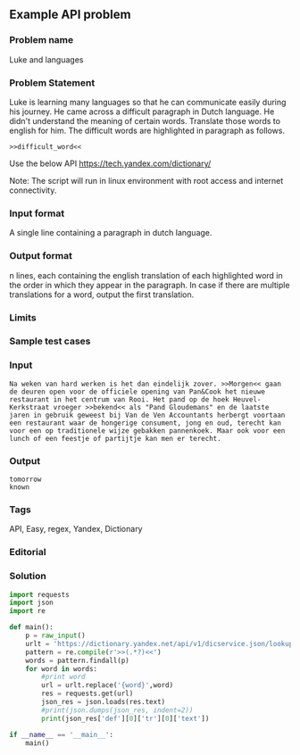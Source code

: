 ## Example API problem

### Problem name
Luke and languages

### Problem Statement
Luke is learning many languages so that he can communicate easily during his journey. He came across a difficult paragraph in Dutch language. He didn't understand the meaning of certain words. Translate those words to english for him. The difficult words are highlighted in paragraph as follows.
```
>>difficult_word<<
```

Use the below API
https://tech.yandex.com/dictionary/

Note:
The script will run in linux environment with root access and internet connectivity.

### Input format
A single line containing a paragraph in dutch language.

### Output format
n lines, each containing the english translation of each highlighted word in the order in which they appear in the paragraph. In case if there are multiple translations for a word, output the first translation.

### Limits


### Sample test cases

### Input
```
Na weken van hard werken is het dan eindelijk zover. >>Morgen<< gaan de deuren open voor de officiele opening van Pan&Cook het nieuwe restaurant in het centrum van Rooi. Het pand op de hoek Heuvel-Kerkstraat vroeger >>bekend<< als "Pand Gloudemans" en de laatste jaren in gebruik geweest bij Van de Ven Accountants herbergt voortaan een restaurant waar de hongerige consument, jong en oud, terecht kan voor een op traditionele wijze gebakken pannenkoek. Maar ook voor een lunch of een feestje of partijtje kan men er terecht.
```
### Output
```
tomorrow
known
```

### Tags
API, Easy, regex, Yandex, Dictionary

### Editorial


### Solution

``` python
import requests
import json
import re

def main():
    p = raw_input()
    urlt = 'https://dictionary.yandex.net/api/v1/dicservice.json/lookup?key=APIkey&lang=nl-en&text={word}'
    pattern = re.compile(r'>>(.*?)<<')
    words = pattern.findall(p)
    for word in words:
        #print word
        url = urlt.replace('{word}',word)
        res = requests.get(url)
        json_res = json.loads(res.text)
        #print(json.dumps(json_res, indent=2))
        print(json_res['def'][0]['tr'][0]['text'])

if __name__ == '__main__':
    main()
```
